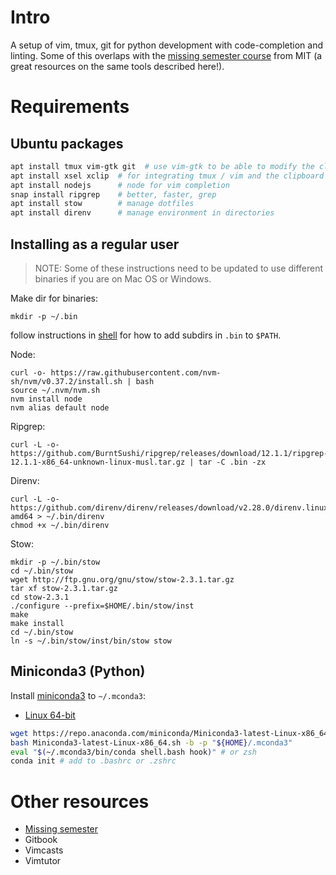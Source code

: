# Intro

A setup of vim, tmux, git for python development with code-completion and
linting. Some of this overlaps with the [missing semester
course](https://missing.csail.mit.edu/) from MIT (a great resources on the same tools described here!).

# Requirements

## Ubuntu packages

```sh
apt install tmux vim-gtk git  # use vim-gtk to be able to modify the clipboard
apt install xsel xclip  # for integrating tmux / vim and the clipboard
apt install nodejs      # node for vim completion
snap install ripgrep    # better, faster, grep
apt install stow        # manage dotfiles
apt install direnv      # manage environment in directories
```

## Installing as a regular user

> NOTE: Some of these instructions need to be updated to use different binaries if you are on Mac OS or Windows.

Make dir for binaries:

```
mkdir -p ~/.bin
```

follow instructions in [shell](shell.md) for how to add subdirs in `.bin` to `$PATH`.


Node:

```
curl -o- https://raw.githubusercontent.com/nvm-sh/nvm/v0.37.2/install.sh | bash
source ~/.nvm/nvm.sh
nvm install node
nvm alias default node
```

Ripgrep:

```
curl -L -o- https://github.com/BurntSushi/ripgrep/releases/download/12.1.1/ripgrep-12.1.1-x86_64-unknown-linux-musl.tar.gz | tar -C .bin -zx
```


Direnv:

```
curl -L -o- https://github.com/direnv/direnv/releases/download/v2.28.0/direnv.linux-amd64 > ~/.bin/direnv
chmod +x ~/.bin/direnv
```

Stow:

```
mkdir -p ~/.bin/stow
cd ~/.bin/stow
wget http://ftp.gnu.org/gnu/stow/stow-2.3.1.tar.gz
tar xf stow-2.3.1.tar.gz
cd stow-2.3.1
./configure --prefix=$HOME/.bin/stow/inst
make
make install
cd ~/.bin/stow
ln -s ~/.bin/stow/inst/bin/stow stow
```

## Miniconda3 (Python)

Install [miniconda3](https://docs.conda.io/en/latest/miniconda.html) to `~/.mconda3`:

* [Linux 64-bit](https://repo.anaconda.com/miniconda/Miniconda3-latest-Linux-x86_64.sh)

```sh
wget https://repo.anaconda.com/miniconda/Miniconda3-latest-Linux-x86_64.sh
bash Miniconda3-latest-Linux-x86_64.sh -b -p "${HOME}/.mconda3"
eval "$(~/.mconda3/bin/conda shell.bash hook)" # or zsh
conda init # add to .bashrc or .zshrc
```


# Other resources

* [Missing semester](https://missing.csail.mit.edu/)
* Gitbook
* Vimcasts
* Vimtutor

